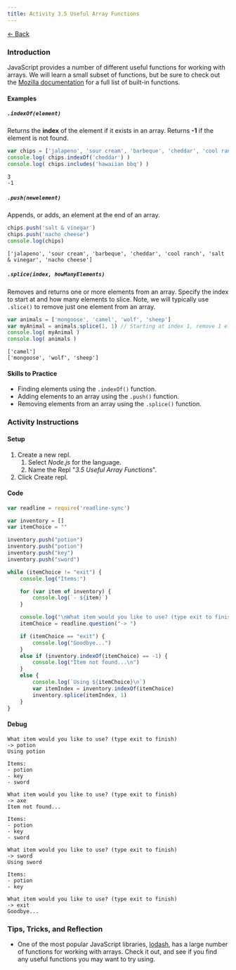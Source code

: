 ```yaml
---
title: Activity 3.5 Useful Array Functions
---
```


[← Back](/activities/javascript/)

### Introduction

JavaScript provides a number of different useful functions for working with arrays. We will learn a small subset of functions, but be sure to check out the [Mozilla documentation](https://developer.mozilla.org/en-US/docs/Web/JavaScript/Reference/Global_Objects/Array#Instance_methods) for a full list of built-in functions.

#### Examples

##### `.indexOf(element)`

Returns the **index** of the element if it exists in an array. Returns **-1** if the element is not found.

```js
var chips = ['jalapeno', 'sour cream', 'barbeque', 'cheddar', 'cool ranch']
console.log( chips.indexOf('cheddar') )
console.log( chips.includes('hawaiian bbq') )
```
```shell
3
-1
```

##### `.push(newelement)`

Appends, or adds, an element at the end of an array.

```js
chips.push('salt & vinegar')
chips.push('nacho cheese')
console.log(chips)
```
```shell
['jalapeno', 'sour cream', 'barbeque', 'cheddar', 'cool ranch', 'salt & vinegar', 'nacho cheese']
```

##### `.splice(index, howManyElements)`

Removes and returns one or more elements from an array. Specify the index to start at and how many elements to slice. Note, we will typically use `.slice()` to remove just one element from an array.

```js
var animals = ['mongoose', 'camel', 'wolf', 'sheep']
var myAnimal = animals.splice(1, 1) // Starting at index 1, remove 1 element
console.log( myAnimal )
console.log( animals )
```
```shell
['camel']
['mongoose', 'wolf', 'sheep']
```

#### Skills to Practice

- Finding elements using the `.indexOf()` function.
- Adding elements to an array using the `.push()` function.
- Removing elements from an array using the `.splice()` function.

### Activity Instructions

#### Setup
1. Create a new repl.
    1. Select *Node.js* for the language.
    2. Name the Repl "*3.5 Useful Array Functions*".
2. Click Create repl.

#### Code

```js
var readline = require('readline-sync')

var inventory = []
var itemChoice = ""

inventory.push("potion")
inventory.push("potion")
inventory.push("key")
inventory.push("sword")

while (itemChoice != "exit") {
    console.log("Items:")

    for (var item of inventory) {
        console.log(`- ${item}`)
    }

    console.log("\nWhat item would you like to use? (type exit to finish)")
    itemChoice = readline.question("-> ")

    if (itemChoice == "exit") {
        console.log("Goodbye...")
    }
    else if (inventory.indexOf(itemChoice) == -1) {
        console.log("Item not found...\n")
    }
    else {
        console.log(`Using ${itemChoice}\n`)
        var itemIndex = inventory.indexOf(itemChoice)
        inventory.splice(itemIndex, 1)
    }
}
```

#### Debug

```shell
What item would you like to use? (type exit to finish)
-> potion
Using potion

Items:
- potion
- key
- sword

What item would you like to use? (type exit to finish)
-> axe
Item not found...

Items:
- potion
- key
- sword

What item would you like to use? (type exit to finish)
-> sword
Using sword

Items:
- potion
- key

What item would you like to use? (type exit to finish)
-> exit
Goodbye...
```

### Tips, Tricks, and Reflection

- One of the most popular JavaScript libraries, [lodash](https://lodash.com/), has a large number of functions for working with arrays. Check it out, and see if you find any useful functions you may want to try using.